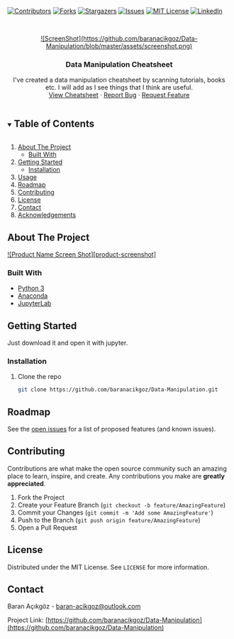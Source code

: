 <!--
*** Thanks for checking out the Best-README-Template. If you have a suggestion
*** that would make this better, please fork the repo and create a pull request
*** or simply open an issue with the tag "enhancement".
*** Thanks again! Now go create something AMAZING! :D
***
***
***
*** To avoid retyping too much info. Do a search and replace for the following:
*** github_username, repo_name, twitter_handle, email, project_title, project_description
-->



<!-- PROJECT SHIELDS -->
<!--
*** I'm using markdown "reference style" links for readability.
*** Reference links are enclosed in brackets [ ] instead of parentheses ( ).
*** See the bottom of this document for the declaration of the reference variables
*** for contributors-url, forks-url, etc. This is an optional, concise syntax you may use.
*** https://www.markdownguide.org/basic-syntax/#reference-style-links
-->
[![Contributors][contributors-shield]][contributors-url]
[![Forks][forks-shield]][forks-url]
[![Stargazers][stars-shield]][stars-url]
[![Issues][issues-shield]][issues-url]
[![MIT License][license-shield]][license-url]
[![LinkedIn][linkedin-shield]][linkedin-url]



<!-- PROJECT LOGO -->
<br />
<p align="center">
  <a href="https://github.com/baranacikgoz/Data-Manipulation">
    ![ScreenShot](https://github.com/baranacikgoz/Data-Manipulation/blob/master/assets/screenshot.png)
  </a>

  <h3 align="center">Data Manipulation Cheatsheet</h3>

  <p align="center">
    I've created a data manipulation cheatsheet by scanning tutorials, books etc. I will add as I see things that I think are useful.
    <br />
    <a href="https://github.com/github_username/repo_name">View Cheatsheet</a>
    ·
    <a href="https://github.com/baranacikgoz/Data-Manipulation/issues">Report Bug</a>
    ·
    <a href="https://github.com/baranacikgoz/Data-Manipulation/issues">Request Feature</a>
  </p>
</p>



<!-- TABLE OF CONTENTS -->
<details open="open">
  <summary><h2 style="display: inline-block">Table of Contents</h2></summary>
  <ol>
    <li>
      <a href="#about-the-project">About The Project</a>
      <ul>
        <li><a href="#built-with">Built With</a></li>
      </ul>
    </li>
    <li>
      <a href="#getting-started">Getting Started</a>
      <ul>
        <li><a href="#installation">Installation</a></li>
      </ul>
    </li>
    <li><a href="#usage">Usage</a></li>
    <li><a href="#roadmap">Roadmap</a></li>
    <li><a href="#contributing">Contributing</a></li>
    <li><a href="#license">License</a></li>
    <li><a href="#contact">Contact</a></li>
    <li><a href="#acknowledgements">Acknowledgements</a></li>
  </ol>
</details>



<!-- ABOUT THE PROJECT -->
## About The Project

[![Product Name Screen Shot][product-screenshot]](https://example.com)

### Built With

* [Python 3](https://www.python.org/)
* [Anaconda](https://www.anaconda.com/)
* [JupyterLab](https://jupyter.org/)



<!-- GETTING STARTED -->
## Getting Started

Just download it and open it with jupyter.

### Installation

1. Clone the repo
   ```sh
   git clone https://github.com/baranacikgoz/Data-Manipulation.git
   ```
   
<!-- USAGE EXAMPLES -->

<!-- ROADMAP -->
## Roadmap

See the [open issues](https://github.com/baranacikgoz/Data-Manipulation/issues) for a list of proposed features (and known issues).



<!-- CONTRIBUTING -->
## Contributing

Contributions are what make the open source community such an amazing place to learn, inspire, and create. Any contributions you make are **greatly appreciated**.

1. Fork the Project
2. Create your Feature Branch (`git checkout -b feature/AmazingFeature`)
3. Commit your Changes (`git commit -m 'Add some AmazingFeature'`)
4. Push to the Branch (`git push origin feature/AmazingFeature`)
5. Open a Pull Request



<!-- LICENSE -->
## License

Distributed under the MIT License. See `LICENSE` for more information.



<!-- CONTACT -->
## Contact

Baran Açıkgöz - [baran-acikgoz@outlook.com](baran-acikgoz@outlook.com)

Project Link: [https://github.com/baranacikgoz/Data-Manipulation](https://github.com/baranacikgoz/Data-Manipulation)


<!-- MARKDOWN LINKS & IMAGES -->
<!-- https://www.markdownguide.org/basic-syntax/#reference-style-links -->
[contributors-shield]: https://img.shields.io/github/contributors/github_username/repo.svg?style=for-the-badge
[contributors-url]: https://github.com/baranacikgoz/Data-Manipulation/graphs/contributors
[forks-shield]: https://img.shields.io/github/forks/github_username/repo.svg?style=for-the-badge
[forks-url]: https://github.com/baranacikgoz/Data-Manipulation/network/members
[stars-shield]: https://img.shields.io/github/stars/github_username/repo.svg?style=for-the-badge
[stars-url]: https://github.com/baranacikgoz/Data-Manipulation/stargazers
[issues-shield]: https://img.shields.io/github/issues/github_username/repo.svg?style=for-the-badge
[issues-url]: https://github.com/baranacikgoz/Data-Manipulation/issues
[license-shield]: https://img.shields.io/github/license/github_username/repo.svg?style=for-the-badge
[license-url]: https://github.com/baranacikgoz/Data-Manipulation/blob/master/LICENSE.txt
[linkedin-shield]: https://img.shields.io/badge/-LinkedIn-black.svg?style=for-the-badge&logo=linkedin&colorB=555
[linkedin-url]: https://www.linkedin.com/in/baran-acikgoz/
